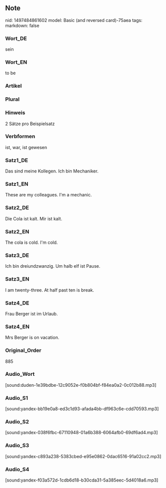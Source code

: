## Note
nid: 1497484861602
model: Basic (and reversed card)-75aea
tags: 
markdown: false

### Wort_DE
sein

### Wort_EN
to be

### Artikel


### Plural


### Hinweis
2 Sätze pro Beispielsatz

### Verbformen
ist, war, ist gewesen

### Satz1_DE
Das sind meine Kollegen. Ich bin Mechaniker.

### Satz1_EN
These are my colleagues. I'm a mechanic.

### Satz2_DE
Die Cola ist kalt. Mir ist kalt.

### Satz2_EN
The cola is cold. I'm cold.

### Satz3_DE
Ich bin dreiundzwanzig. Um halb elf ist Pause.

### Satz3_EN
I am twenty-three. At half past ten is break.

### Satz4_DE
Frau Berger ist im Urlaub.

### Satz4_EN
Mrs Berger is on vacation.

### Original_Order
885

### Audio_Wort
[sound:duden-1e39bdbe-12c9052e-f0b804bf-f84ea0a2-0c012b88.mp3]

### Audio_S1
[sound:yandex-bb19e0a8-ed3c1d93-afada4bb-df963c6e-cdd70593.mp3]

### Audio_S2
[sound:yandex-038f6fbc-67110948-01a6b388-6064afb0-69df6ad4.mp3]

### Audio_S3
[sound:yandex-c893a238-5383cbed-e95e0862-0dac6516-91a02cc2.mp3]

### Audio_S4
[sound:yandex-f03a572d-1cdb6d18-b30cda31-5a385eec-5d4018a6.mp3]
